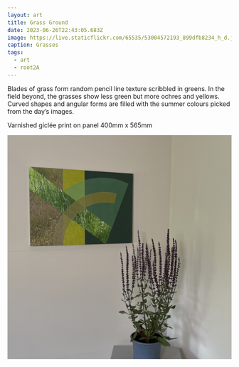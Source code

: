 ```yaml
---
layout: art
title: Grass Ground
date: 2023-06-26T22:43:05.683Z
image: https://live.staticflickr.com/65535/53004572193_899dfb8234_h_d.jpg
caption: Grasses
tags:
  - art
  - root2A
---
```

Blades of grass form random pencil line texture scribbled in greens. In the field beyond, the grasses show less green but more ochres and yellows. Curved shapes and angular forms are filled with the summer colours picked from the day’s images.

Varnished giclée print on panel 400mm x 565mm

![Grass Ground](/uploads/img_2578.jpeg "Grass Ground")